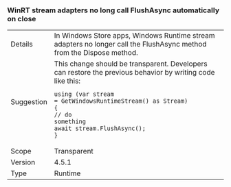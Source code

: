 ### WinRT stream adapters no long call FlushAsync automatically on close

|   |   |
|---|---|
|Details|In Windows Store apps, Windows Runtime stream adapters no longer call the FlushAsync method from the Dispose method.|
|Suggestion|This change should be transparent. Developers can restore the previous behavior by writing code like this:<pre><code>using (var stream = GetWindowsRuntimeStream() as Stream)<br />{<br />// do something<br />await stream.FlushAsync();<br />}</code></pre>|
|Scope|Transparent|
|Version|4.5.1|
|Type|Runtime|

